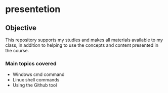# presentetion

## Objective

This repository supports my studies and makes all materials available to my class, in addition to helping to use the concepts and content presented in the course.

### Main topics covered
* Windows cmd command
* Linux shell commands
* Using the Github tool

